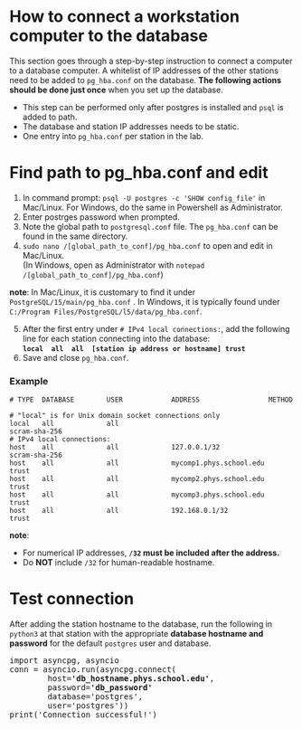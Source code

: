 # How to connect a workstation computer to the database
This section goes through a step-by-step instruction to connect a computer to a database computer. 
A whitelist of IP addresses of the other stations need to be added to ```pg_hba.conf``` on the database.
**The following actions should be done just once** when you set up the database. 

- This step can be performed only after postgres is installed and ```psql``` is added to path.
- The database and station IP addresses needs to be static.
- One entry into ```pg_hba.conf``` per station in the lab.

# Find path to pg_hba.conf and edit
1. In command prompt: `psql -U postgres -c 'SHOW config_file'` in Mac/Linux. For Windows, do the same in Powershell as Administrator.
2. Enter postrges password when prompted.
3. Note the global path to `postgresql.conf` file. The `pg_hba.conf` can be found in the same directory. 
4. `sudo nano /[global_path_to_conf]/pg_hba.conf` to open and edit in Mac/Linux. <br />
(In Windows, open as Administrator with `notepad /[global_path_to_conf]/pg_hba.conf`)                                                                                                                                   

**note**:
In Mac/Linux, it is customary to find it under ```PostgreSQL/15/main/pg_hba.conf``` . In Windows, it is typically found under ```C:/Program Files/PostgreSQL/l5/data/pg_hba.conf```.

5. After the first entry under ```# IPv4 local connections:```, add the following line for each station connecting into the database: <br />
 **```local  all  all  [station ip address or hostname] trust```**
6. Save and close `pg_hba.conf`.

### Example
```
# TYPE  DATABASE        USER            ADDRESS                 METHOD

# "local" is for Unix domain socket connections only
local   all             all                                         scram-sha-256
# IPv4 local connections:
host    all             all             127.0.0.1/32                scram-sha-256
host    all             all             mycomp1.phys.school.edu     trust
host    all             all             mycomp2.phys.school.edu     trust
host    all             all             mycomp3.phys.school.edu     trust
host    all             all             192.168.0.1/32              trust
```

**note**:
- For numerical IP addresses, **`/32` must be included after the address.**
- Do **NOT** include `/32` for human-readable hostname.
	
# Test connection
After adding the station hostname to the database, run the following in `python3` at that station with the appropriate **database hostname and password** for the default `postgres` user and database.
<pre>
import asyncpg, asyncio
conn = asyncio.run(asyncpg.connect(
        host=<b>'db_hostname.phys.school.edu'</b>,
        password=<b>'db_password'</b>
        database='postgres',
        user='postgres'))
print('Connection successful!')
</pre>

